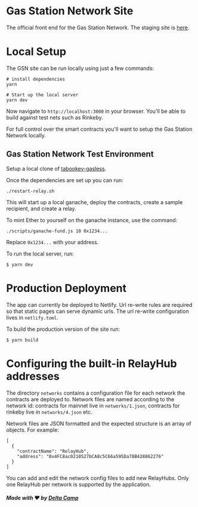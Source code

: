 # Gas Station Network Site

The official front end for the Gas Station Network.  The staging site is [here](https://gsn-staging.netlify.com).

# Local Setup

The GSN site can be run locally using just a few commands:

```
# install dependencies
yarn
```

```
# Start up the local server
yarn dev
```

Now navigate to `http://localhost:3000` in your browser.  You'll be able to build against test nets such as Rinkeby.

For full control over the smart contracts you'll want to setup the Gas Station Network locally.

## Gas Station Network Test Environment

Setup a local clone of [tabookey-gasless](https://github.com/tabookey/tabookey-gasless).  

Once the dependencies are set up you can run:

```
./restart-relay.sh
```

This will start up a local ganache, deploy the contracts, create a sample recipient, and create a relay.

To mint Ether to yourself on the ganache instance, use the command:

```
./scripts/ganache-fund.js 10 0x1234...
```

Replace `0x1234...` with your address.

To run the local server, run:

```
$ yarn dev
```

# Production Deployment

The app can currently be deployed to Netlify.  Url re-write rules are required so that static pages can serve dynamic urls.  The url re-write configuration lives in `netlify.toml`.

To build the production version of the site run:

```
$ yarn build
```

# Configuring the built-in RelayHub addresses

The directory `networks` contains a configuration file for each network the contracts are deployed to.  Network files are named according to the network id: contracts for mainnet live in `networks/1.json`, contracts for rinkeby live in `networks/4.json` etc.

Network files are JSON formatted and the expected structure is an array of objects.  For example:

```
[
  {
    "contractName": "RelayHub",
    "address": "0x4FC8ac0210527bCA8c5C66a595Da78B428862276"
  }
]
```

You can add and edit the network config files to add new RelayHubs.  Only one RelayHub per network is supported by the application.

##### Made with :heart: by [Delta Camp](https://delta.camp)
